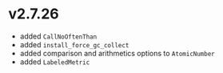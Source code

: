 # v2.7.26

* added `CallNoOftenThan`
* added `install_force_gc_collect`
* added comparison and arithmetics options to `AtomicNumber`
* added `LabeledMetric`